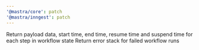```yaml
---
'@mastra/core': patch
'@mastra/inngest': patch
---
```


Return payload data, start time, end time, resume time and suspend time for each step in workflow state
Return error stack for failed workflow runs
